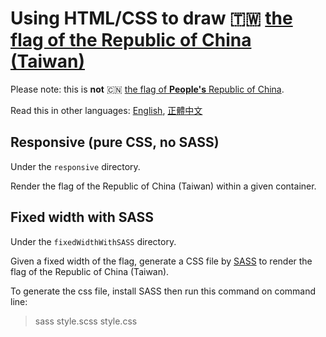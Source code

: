 # Using HTML/CSS to draw 🇹🇼 [the flag of the Republic of China (Taiwan)](https://en.wikipedia.org/wiki/Flag_of_the_Republic_of_China) 


Please note: this is **not** 🇨🇳 [the flag of **People's** Republic of China](https://en.wikipedia.org/wiki/Flag_of_China).

Read this in other languages: [English](README.md), [正體中文](README.zh-tw.md)


## Responsive (pure CSS, no SASS)

Under the `responsive` directory.

Render the flag of the Republic of China (Taiwan) within a given container. 



## Fixed width with SASS

Under the `fixedWidthWithSASS` directory.

Given a fixed width of the flag, generate a CSS file by [SASS](http://sass-lang.com/) to render the flag of the Republic of China (Taiwan).

To generate the css file, install SASS then run this command on command line:
> sass style.scss style.css
